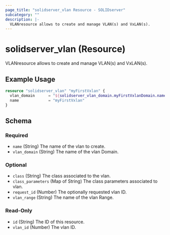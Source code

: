 ```yaml
---
page_title: "solidserver_vlan Resource - SOLIDserver"
subcategory: ""
description: |-
  VLANresource allows to create and manage VLAN(s) and VxLAN(s).
---
```


# solidserver_vlan (Resource)

VLANresource allows to create and manage VLAN(s) and VxLAN(s).

## Example Usage

```terraform
resource "solidserver_vlan" "myFirstVxlan" {
  vlan_domain      = "${solidserver_vlan_domain.myFirstVxlanDomain.name}"
  name             = "myFirstVxlan"
}
```
<!-- schema generated by tfplugindocs -->
## Schema

### Required

- `name` (String) The name of the vlan to create.
- `vlan_domain` (String) The name of the vlan Domain.

### Optional

- `class` (String) The class associated to the vlan.
- `class_parameters` (Map of String) The class parameters associated to vlan.
- `request_id` (Number) The optionally requested vlan ID.
- `vlan_range` (String) The name of the vlan Range.

### Read-Only

- `id` (String) The ID of this resource.
- `vlan_id` (Number) The vlan ID.

